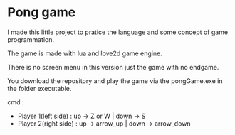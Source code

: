 ﻿# Pong game

I made this little project to pratice the language and some concept of game programmation.

The game is made with lua and love2d game engine.

There is no screen menu in this version just the game with no endgame.

You download the repository and play the game via the pongGame.exe in the folder executable.

cmd : 
- Player 1(left side) : up -> Z or W | down -> S
- Player 2(right side) : up -> arrow_up | down -> arrow_down
